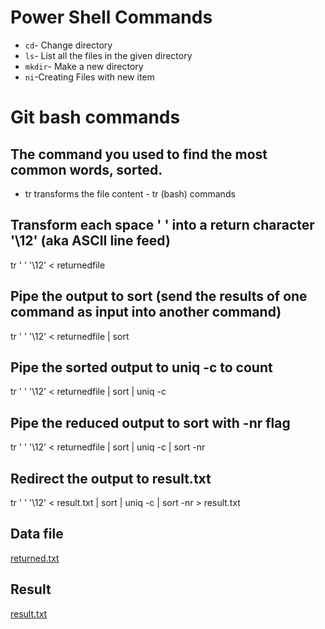 # Power Shell Commands
- ```cd```- Change directory
- ```ls```- List all the files in the given directory
- ```mkdir```- Make a new directory
- ```ni```-Creating Files with new item

# Git bash commands
## The command you used to find the most common words, sorted.
- tr transforms the file content - tr (bash) commands 
## Transform each space ' ' into a return character '\12' (aka ASCII line feed)

tr ' ' '\12' < returnedfile

## Pipe the output to sort (send the results of one command as input into another command)

tr ' ' '\12' < returnedfile | sort

## Pipe the sorted output to uniq -c to count

tr ' ' '\12' < returnedfile | sort | uniq -c

## Pipe the reduced output to sort with -nr flag

tr ' ' '\12' < returnedfile | sort | uniq -c | sort -nr

## Redirect the output to result.txt

tr ' ' '\12' < result.txt | sort | uniq -c | sort -nr > result.txt

## Data file
[returned.txt](https://github.com/chanduhvg/shell-data-processing/blob/master/returned.txt)

## Result 
[result.txt](https://github.com/chanduhvg/shell-data-processing/blob/master/result.txt)